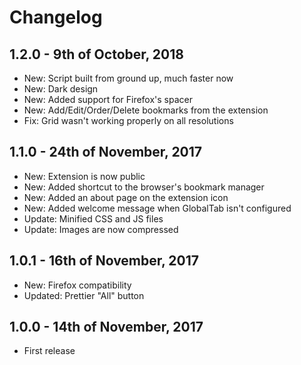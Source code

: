 # Changelog

## **1.2.0** - 9th of October, 2018

- New: Script built from ground up, much faster now
- New: Dark design
- New: Added support for Firefox's spacer
- New: Add/Edit/Order/Delete bookmarks from the extension
- Fix: Grid wasn't working properly on all resolutions

## **1.1.0** - 24th of November, 2017

- New: Extension is now public
- New: Added shortcut to the browser's bookmark manager
- New: Added an about page on the extension icon
- New: Added welcome message when GlobalTab isn't configured
- Update: Minified CSS and JS files
- Update: Images are now compressed

## **1.0.1** - 16th of November, 2017

- New: Firefox compatibility
- Updated: Prettier "All" button

## **1.0.0** - 14th of November, 2017

- First release
